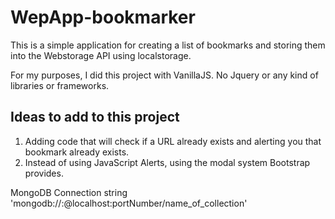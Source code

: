 # WepApp-bookmarker
This is a simple application for creating a list of bookmarks and storing them into the Webstorage API using localstorage.

For my purposes, I did this project with VanillaJS. No Jquery or any kind of libraries or frameworks. 

## Ideas to add to this project
1. Adding code that will check if a URL already exists and alerting you that bookmark already exists.
2. Instead of using JavaScript Alerts, using the modal system Bootstrap provides.

MongoDB Connection string
'mongodb://<username>:<password>@localhost:portNumber/name_of_collection'